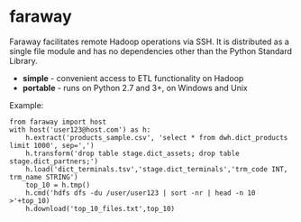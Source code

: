 # faraway
Faraway facilitates remote Hadoop operations via SSH.
It is distributed as a single file module and has
no dependencies other than the Python Standard Library.

* **simple** - convenient access to ETL functionality on Hadoop
* **portable** - runs on Python 2.7 and 3+, on Windows and Unix

Example:
```
from faraway import host
with host('user123@host.com') as h:
	h.extract('products_sample.csv', 'select * from dwh.dict_products limit 1000', sep=',')
	h.transform('drop table stage.dict_assets; drop table stage.dict_partners;')
	h.load('dict_terminals.tsv','stage.dict_terminals','trm_code INT, trm_name STRING')
	top_10 = h.tmp()
	h.cmd('hdfs dfs -du /user/user123 | sort -nr | head -n 10 >'+top_10)
	h.download('top_10_files.txt',top_10)
```
